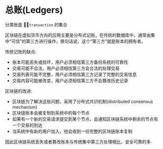 # 总账(Ledgers)

分类账是 `transaction` 的集合

区块链在虚拟货币方向的应用主要是分布式记账，在传统的数据库中，通常由集中“可信”的第三方进行操作，换句话说，这个“第三方”就是账本的拥有者。  

传统记账的缺点:  
- 账本可能丢失或损坏，用户必须相信第三方备份系统的可靠性    
- 交易可能不合法，用户必须相信第三方会合法的处理交易  
- 交易列表可能不完整，用户必须相信第三方记录了完整的交易信息  
- 交易内容可能被改变，用户必须相信第三方不会篡改历史记录  

区块链的改进:  

- 区块链为了解决这些问题，采用了分布式共识机制(distributed consensus mechanism)  
- 区块链账本会被复制到系统中的每个节点  
- 如果有一个新的交易请求提交到某个节点，会通知区块链系统中剩余的节点有一个交易的到达  
- 当系统中有新的用户加入，他会收到一份完整的区块链账本复制  

因此区块链系统丢失或者篡改账本与传统集中第三方处理相比，安全可靠的多  
